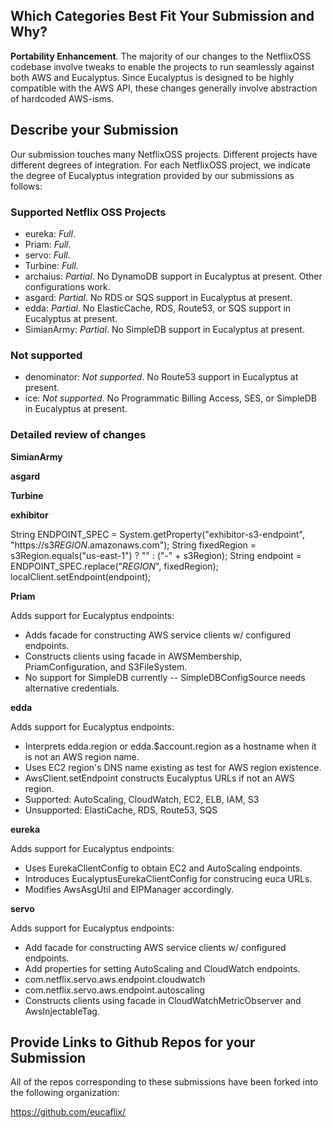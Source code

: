 ## Which Categories Best Fit Your Submission and Why?
__Portability Enhancement__.  The majority of our changes to the NetflixOSS codebase involve tweaks to enable the projects
to run seamlessly against both AWS and Eucalyptus.  Since Eucalyptus is designed to be highly compatible with the AWS API, these changes generally involve abstraction of hardcoded AWS-isms.

## Describe your Submission

Our submission touches many NetflixOSS projects.  Different projects have different degrees of integration.  For each
NetflixOSS project, we indicate the degree of Eucalyptus integration provided by our submissions as follows:

### Supported Netflix OSS Projects

* eureka: _Full_.
* Priam: _Full_.
* servo: _Full_.
* Turbine: _Full_.
* archaius: _Partial_. No DynamoDB support in Eucalyptus at present.  Other configurations work.
* asgard: _Partial_. No RDS or SQS support in Eucalyptus at present. 
* edda: _Partial_. No ElasticCache, RDS, Route53, or SQS support in Eucalyptus at present.
* SimianArmy: _Partial_. No SimpleDB support in Eucalyptus at present.

### Not supported 

* denominator: _Not supported_. No Route53 support in Eucalyptus at present.
* ice: _Not supported_. No Programmatic Billing Access, SES, or SimpleDB in Eucalyptus at present.

### Detailed review of changes

__SimianArmy__

__asgard__

__Turbine__

__exhibitor__

String ENDPOINT_SPEC = System.getProperty("exhibitor-s3-endpoint", "https://s3$REGION$.amazonaws.com");
String fixedRegion = s3Region.equals("us-east-1") ? "" : ("-" + s3Region);
String endpoint = ENDPOINT_SPEC.replace("$REGION$", fixedRegion);
localClient.setEndpoint(endpoint);

__Priam__

Adds support for Eucalyptus endpoints:
* Adds facade for constructing AWS service clients w/ configured endpoints.
* Constructs clients using facade in AWSMembership, PriamConfiguration, and S3FileSystem.
* No support for SimpleDB currently -- SimpleDBConfigSource needs alternative credentials.

__edda__

Adds support for Eucalyptus endpoints:
* Interprets edda.region or edda.$account.region as a hostname when it is not an AWS region name.
* Uses EC2 region's DNS name existing as test for AWS region existence.
* AwsClient.setEndpoint constructs Eucalyptus URLs if not an AWS region.
* Supported: AutoScaling, CloudWatch, EC2, ELB, IAM, S3
* Unsupported: ElastiCache, RDS, Route53, SQS

__eureka__

Adds support for Eucalyptus endpoints:
* Uses EurekaClientConfig to obtain EC2 and AutoScaling endpoints.
* Introduces EucalyptusEurekaClientConfig for construcing euca URLs.
* Modifies AwsAsgUtil and EIPManager accordingly.

__servo__

Adds support for Eucalyptus endpoints:
* Add facade for constructing AWS service clients w/ configured endpoints.
* Add properties for setting AutoScaling and CloudWatch endpoints.
 * com.netflix.servo.aws.endpoint.cloudwatch
 * com.netflix.servo.aws.endpoint.autoscaling
* Constructs clients using facade in CloudWatchMetricObserver and AwsInjectableTag.

## Provide Links to Github Repos for your Submission

All of the repos corresponding to these submissions have been forked into the following organization: 

https://github.com/eucaflix/
